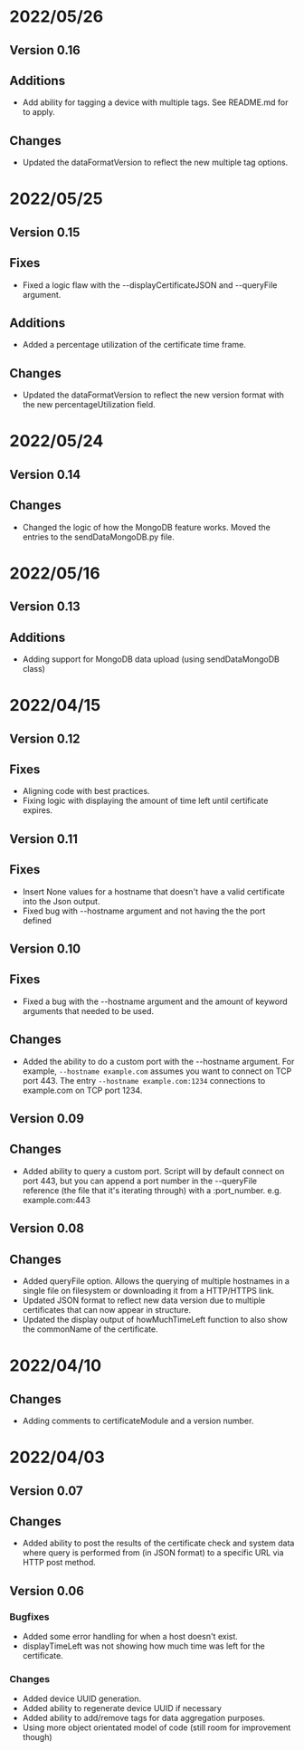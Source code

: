 # 2022/05/26
## Version 0.16
## Additions
* Add ability for tagging a device with multiple tags. See README.md for to apply.

## Changes
* Updated the dataFormatVersion to reflect the new multiple tag options.

# 2022/05/25
## Version 0.15
## Fixes
* Fixed a logic flaw with the --displayCertificateJSON and --queryFile argument.

## Additions
* Added a percentage utilization of the certificate time frame.

## Changes
* Updated the dataFormatVersion to reflect the new version format with the new percentageUtilization field.

# 2022/05/24
## Version 0.14
## Changes
* Changed the logic of how the MongoDB feature works. Moved the entries to the sendDataMongoDB.py file.

# 2022/05/16
## Version 0.13
## Additions
* Adding support for MongoDB data upload (using sendDataMongoDB class)

# 2022/04/15
## Version 0.12
## Fixes
* Aligning code with best practices.
* Fixing logic with displaying the amount of time left until certificate expires.

## Version 0.11
## Fixes
* Insert None values for a hostname that doesn't have a valid certificate into the Json output.
* Fixed bug with --hostname argument and not having the the port defined

## Version 0.10
## Fixes
* Fixed a bug with the --hostname argument and the amount of keyword arguments that needed to be used.

## Changes
* Added the ability to do a custom port with the --hostname argument. For example, `--hostname example.com` assumes you want to connect on TCP port 443. The entry `--hostname example.com:1234` connections to example.com on TCP port 1234.

## Version 0.09
## Changes
* Added ability to query a custom port. Script will by default connect on port 443, but you can append a port number in the --queryFile reference (the file that it's iterating through) with a :port_number. e.g. example.com:443

## Version 0.08
## Changes
* Added queryFile option. Allows the querying of multiple hostnames in a single file on filesystem or downloading it from a HTTP/HTTPS link.
* Updated JSON format to reflect new data version due to multiple certificates that can now appear in structure.
* Updated the display output of howMuchTimeLeft function to also show the commonName of the certificate.

# 2022/04/10
## Changes
* Adding comments to certificateModule and a version number.

# 2022/04/03
## Version 0.07
## Changes
* Added ability to post the results of the certificate check and system data where query is performed from (in JSON format) to a specific URL via HTTP post method.

## Version 0.06 
### Bugfixes
* Added some error handling for when a host doesn't exist.
* displayTimeLeft was not showing how much time was left for the certificate.

### Changes
* Added device UUID generation.
* Added ability to regenerate device UUID if necessary
* Added ability to add/remove tags for data aggregation purposes.
* Using more object orientated model of code (still room for improvement though)
